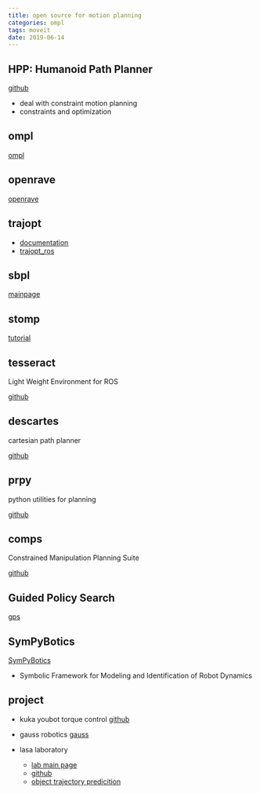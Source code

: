 ```yaml
---
title: open source for motion planning
categories: ompl
tags: moveit
date: 2019-06-14
---
```


## HPP: Humanoid Path Planner

[github](https://github.com/humanoid-path-planner)

- deal with constraint motion planning
- constraints and optimization

## ompl

[ompl](http://ompl.kavrakilab.org/)

## openrave

[openrave](https://github.com/rdiankov/openrave/tree/efa968c9adeddf0526d6b9285a98bea03e12f227)


## trajopt

- [documentation](http://rll.berkeley.edu/trajopt/doc/sphinx_build/html/)
- [trajopt_ros](https://github.com/ros-industrial-consortium/trajopt_ros)

## sbpl

[mainpage](http://sbpl.net/node/50)

## stomp

[tutorial](http://wiki.ros.org/Papers/ICRA2011_Kalakrishnan#Instructions_for_reproducing_experiments)

## tesseract

Light Weight Environment for ROS

[github](https://github.com/ros-industrial-consortium/tesseract-)

## descartes

cartesian path planner

[github](https://github.com/ros-industrial-consortium/descartes)

## prpy

python utilities for planning

[github](https://github.com/personalrobotics/prpy)

## comps

Constrained Manipulation Planning Suite

[github](https://github.com/personalrobotics/comps)

## Guided Policy Search

[gps](http://rll.berkeley.edu/gps/)

## SymPyBotics

[SymPyBotics](https://github.com/cdsousa/SymPyBotics)

- Symbolic Framework for Modeling and Identification of Robot Dynamics

## project

- kuka youbot torque control
    [github](https://github.com/uzh-rpg/rpg_youbot_torque_control)

- gauss robotics
    [gauss](https://github.com/TonyRobotics/gauss)

- lasa laboratory
    - [lab main page](http://lasa.epfl.ch/)
    - [github](https://github.com/epfl-lasa)
    - [object trajectory predicition](https://github.com/epfl-lasa/Object-Trajectory-Prediction)

